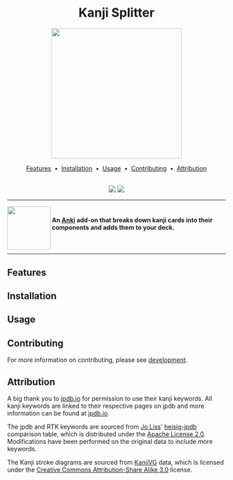 <h1 align="center">
Kanji Splitter
</h1>

<div align="center">
  <picture>
    <source srcset="./docs/assets/logo-dark-mode.svg" 
    media="(prefers-color-scheme: dark)"
    height=300
    >
    <img src="./docs/assets/logo-light-mode.svg" height=300>
  </picture>

  <a href="#features">Features</a> &nbsp;&bull;&nbsp;
  <a href="#installation">Installation</a> &nbsp;&bull;&nbsp;
  <a href="#usage">Usage</a> &nbsp;&bull;&nbsp;
  <a href="#contributing">Contributing</a> &nbsp;&bull;&nbsp;
  <a href="#attribution">Attribution</a>

 </b>
  <br>
  <a title="Buy me a cookie" href="https://coff.ee/kadisonm">
    <img  src="https://img.shields.io/badge/Support-30363D?style=for-the-badge&logo=GitHub-Sponsors&logoColor=#white"></a>
  <a title="GitHub License" href="/LICENSE">
    <img src="https://img.shields.io/github/license/kadisonm/anki-kanji-splitter?style=for-the-badge&color=blue"></a>
</div>

<hr>


<img src="./docs/assets/split.svg" height=100 align="left">

<h4>
    </br>
    An <a href="https://apps.ankiweb.net/">Anki</a> add-on that breaks down kanji cards into their components and adds them to your deck. 
     </br>
      </br>
       </br>
</h4>

<hr>

## Features

## Installation

## Usage

## Contributing
For more information on contributing, please see [development](./docs/development.md).

## Attribution
A big thank you to [jpdb.io](https://jpdb.io) for permission to use their kanji keywords. All kanji keywords are linked to their respective pages on jpdb and more information can be found at [jpdb.io](https://jpdb.io).

The jpdb and RTK keywords are sourced from [Jo Liss](https://github.com/joliss)' [heisig-jpdb](https://github.com/joliss/heisig-jpdb) comparison table, which is distributed under the [Apache License 2.0](https://www.apache.org/licenses/LICENSE-2.0). Modifications have been performed on the original data to include more keywords.

The Kanji stroke diagrams are sourced from [KanjiVG](http://kanjivg.tagaini.net) data, which is licensed under the [Creative Commons Attribution-Share Alike 3.0](https://creativecommons.org/licenses/by-sa/3.0/) license. 
